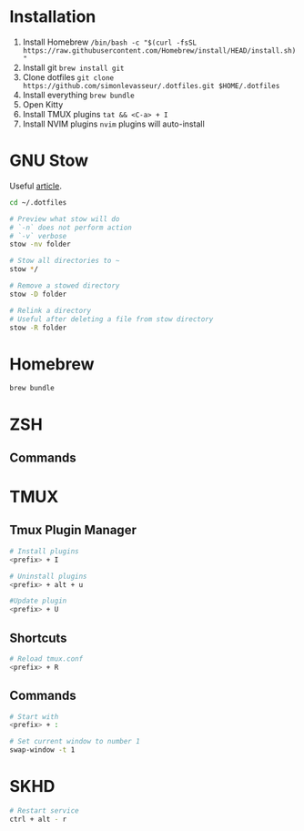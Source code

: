 # Installation
1. Install Homebrew `/bin/bash -c "$(curl -fsSL https://raw.githubusercontent.com/Homebrew/install/HEAD/install.sh)"`
2. Install git `brew install git`
3. Clone dotfiles `git clone https://github.com/simonlevasseur/.dotfiles.git $HOME/.dotfiles`
4. Install everything `brew bundle`
5. Open Kitty
6. Install TMUX plugins `tat && <C-a> + I`
7. Install NVIM plugins  `nvim` plugins will auto-install

# GNU Stow
Useful [article](https://apiumhub.com/tech-blog-barcelona/managing-dotfiles-with-stow/).

```bash
cd ~/.dotfiles

# Preview what stow will do
# `-n` does not perform action
# `-v` verbose
stow -nv folder

# Stow all directories to ~
stow */

# Remove a stowed directory
stow -D folder

# Relink a directory
# Useful after deleting a file from stow directory
stow -R folder
```

# Homebrew
`brew bundle`

# ZSH
## Commands

# TMUX
## Tmux Plugin Manager
```bash
# Install plugins
<prefix> + I

# Uninstall plugins
<prefix> + alt + u

#Update plugin
<prefix> + U
```

## Shortcuts
```bash
# Reload tmux.conf
<prefix> + R
```

## Commands
```bash
# Start with
<prefix> + :

# Set current window to number 1
swap-window -t 1
```

# SKHD
```bash
# Restart service
ctrl + alt - r
```
